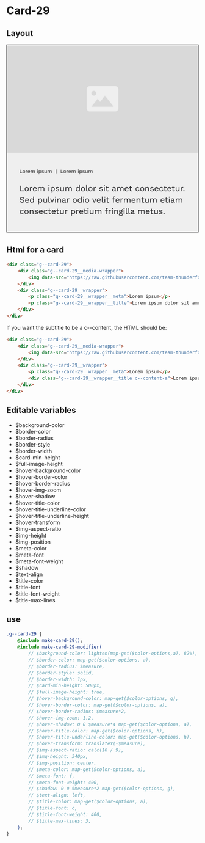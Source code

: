 # Card-29

## Layout

![alt text][card-29]

[card-29]: /src/img/global-components/card/card-29.jpg

## Html for a card

```html
<div class="g--card-29">
    <div class="g--card-29__media-wrapper">
        <img data-src="https://raw.githubusercontent.com/team-thunderfoot/ui/main/src/img/global-components/img-placeholder.jpg" src="/src/img/global-components/placeholder.jpg" alt="alt text" class="g--card-29__media-wrapper__media g--lazy-01 f--ar" width="604" height="340">
    </div>
    <div class="g--card-29__wrapper">
        <p class="g--card-29__wrapper__meta">Lorem ipsum</p>
        <p class="g--card-29__wrapper__title">Lorem ipsum dolor sit amet, consectetur adipiscing elit, sed do eiusmod tempor incididunt ut labore et dolore magna aliqua.</p>
    </div>
</div>
```

If you want the subtitle to be a c--content, the HTML should be:
```html
<div class="g--card-29">
    <div class="g--card-29__media-wrapper">
        <img data-src="https://raw.githubusercontent.com/team-thunderfoot/ui/main/src/img/global-components/img-placeholder.jpg" src="/src/img/global-components/placeholder.jpg" alt="alt text" class="g--card-29__media-wrapper__media g--lazy-01 f--ar" width="604" height="340">
    </div>
    <div class="g--card-29__wrapper">
        <p class="g--card-29__wrapper__meta">Lorem ipsum</p>
        <div class="g--card-29__wrapper__title c--content-a">Lorem ipsum dolor sit amet, consectetur adipiscing elit, sed do eiusmod tempor incididunt ut labore et dolore magna aliqua.</div>
    </div>
</div>
```

## Editable variables

- $background-color
- $border-color
- $border-radius
- $border-style
- $border-width
- $card-min-height
- $full-image-height
- $hover-background-color
- $hover-border-color
- $hover-border-radius
- $hover-img-zoom
- $hover-shadow
- $hover-title-color
- $hover-title-underline-color
- $hover-title-underline-height
- $hover-transform
- $img-aspect-ratio
- $img-height
- $img-position
- $meta-color
- $meta-font
- $meta-font-weight
- $shadow
- $text-align
- $title-color
- $title-font
- $title-font-weight
- $title-max-lines

## use

```scss
.g--card-29 {
    @include make-card-29();
    @include make-card-29-modifier(
        // $background-color: lighten(map-get($color-options,a), 82%),
        // $border-color: map-get($color-options, a),
        // $border-radius: $measure,
        // $border-style: solid,
        // $border-width: 1px,
        // $card-min-height: 500px,
        // $full-image-height: true,
        // $hover-background-color: map-get($color-options, g),
        // $hover-border-color: map-get($color-options, a),
        // $hover-border-radius: $measure*2,
        // $hover-img-zoom: 1.2,
        // $hover-shadow: 0 0 $measure*4 map-get($color-options, a),
        // $hover-title-color: map-get($color-options, h),
        // $hover-title-underline-color: map-get($color-options, h),
        // $hover-transform: translateY(-$measure),
        // $img-aspect-ratio: calc(16 / 9),
        // $img-height: 340px,
        // $img-position: center,
        // $meta-color: map-get($color-options, a),
        // $meta-font: f,
        // $meta-font-weight: 400,
        // $shadow: 0 0 $measure*2 map-get($color-options, g),
        // $text-align: left,
        // $title-color: map-get($color-options, a),
        // $title-font: c,
        // $title-font-weight: 400,
        // $title-max-lines: 3,
    );
}
```
